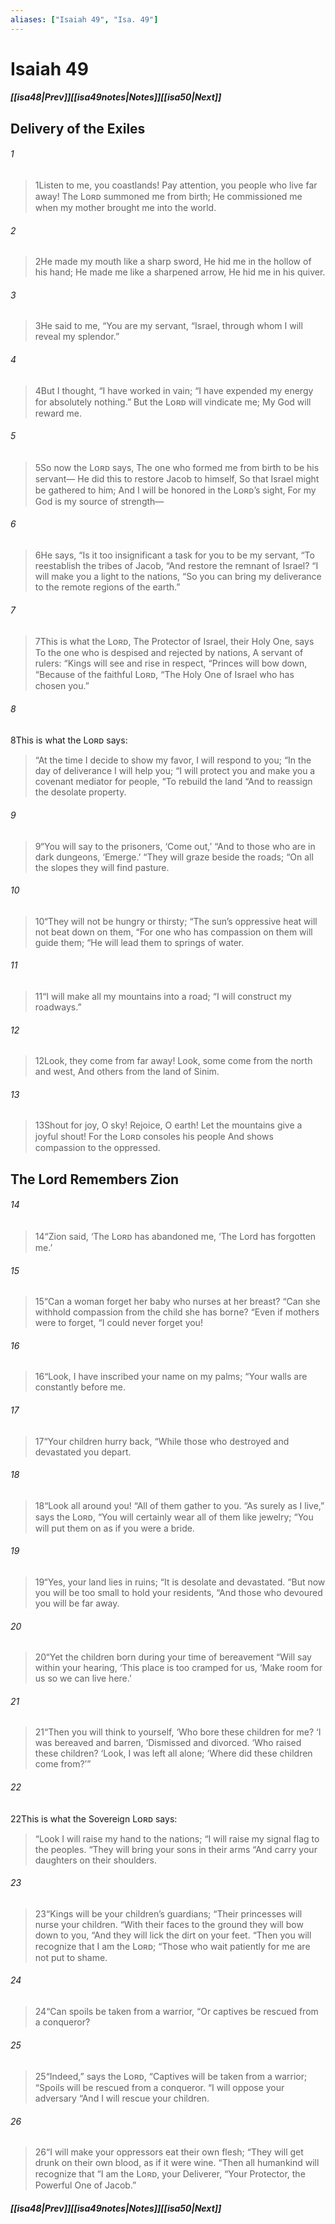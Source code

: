 ```yaml
---
aliases: ["Isaiah 49", "Isa. 49"]
---
```

# Isaiah 49
##### <span class=arrow-left></span>[[isa48|Prev]]<span class=navigation-separator></span>[[isa49notes|Notes]]<span class=navigation-separator></span>[[isa50|Next]]<span class=arrow-right></span>
## Delivery of the Exiles
###### 1
><span class=verse-first-poetry>1</span>Listen to me, you coastlands!
>Pay attention, you people who live far away!
>The Lᴏʀᴅ summoned me from birth;
>He commissioned me when my mother brought me into the world.
###### 2
><span class=verse-body-poetry>2</span>He made my mouth like a sharp sword,
>He hid me in the hollow of his hand;
>He made me like a sharpened arrow,
>He hid me in his quiver.
###### 3
><span class=verse-body-poetry>3</span>He said to me, “You are my servant,
><span class=poetry-quote-double>“</span>Israel, through whom I will reveal my splendor.”
###### 4
><span class=verse-body-poetry>4</span>But I thought, “I have worked in vain;
><span class=poetry-quote-double>“</span>I have expended my energy for absolutely nothing.”
>But the Lᴏʀᴅ will vindicate me;
>My God will reward me.
<div class=paragraph-break></div>

###### 5
><span class=verse-first-poetry>5</span>So now the Lᴏʀᴅ says,
>The one who formed me from birth to be his servant—
>He did this to restore Jacob to himself,
>So that Israel might be gathered to him;
>And I will be honored in the Lᴏʀᴅ’s sight,
>For my God is my source of strength—
###### 6
><span class=verse-body-poetry>6</span>He says, “Is it too insignificant a task for you to be my servant,
><span class=poetry-quote-double>“</span>To reestablish the tribes of Jacob,
><span class=poetry-quote-double>“</span>And restore the remnant of Israel?
><span class=poetry-quote-double>“</span>I will make you a light to the nations,
><span class=poetry-quote-double>“</span>So you can bring my deliverance to the remote regions of the earth.”
###### 7
><span class=verse-body-poetry>7</span>This is what the Lᴏʀᴅ,
>The Protector of Israel, their Holy One, says
>To the one who is despised and rejected by nations,
>A servant of rulers:
><span class=poetry-quote-double>“</span>Kings will see and rise in respect,
><span class=poetry-quote-double>“</span>Princes will bow down,
><span class=poetry-quote-double>“</span>Because of the faithful Lᴏʀᴅ,
><span class=poetry-quote-double>“</span>The Holy One of Israel who has chosen you.”
<div class=paragraph-break></div>

###### 8
<span class=verse-first>8</span>This is what the Lᴏʀᴅ says:
<div class=paragraph-break></div>

><span class=poetry-quote-double>“</span>At the time I decide to show my favor, I will respond to you;
><span class=poetry-quote-double>“</span>In the day of deliverance I will help you;
><span class=poetry-quote-double>“</span>I will protect you and make you a covenant mediator for people,
><span class=poetry-quote-double>“</span>To rebuild the land
><span class=poetry-quote-double>“</span>And to reassign the desolate property.
###### 9
><span class=verse-body-poetry>9</span><span class=poetry-quote-double>“</span>You will say to the prisoners, ‘Come out,’
><span class=poetry-quote-double>“</span>And to those who are in dark dungeons, ‘Emerge.’
><span class=poetry-quote-double>“</span>They will graze beside the roads;
><span class=poetry-quote-double>“</span>On all the slopes they will find pasture.
###### 10
><span class=verse-body-poetry>10</span><span class=poetry-quote-double>“</span>They will not be hungry or thirsty;
><span class=poetry-quote-double>“</span>The sun’s oppressive heat will not beat down on them,
><span class=poetry-quote-double>“</span>For one who has compassion on them will guide them;
><span class=poetry-quote-double>“</span>He will lead them to springs of water.
###### 11
><span class=verse-body-poetry>11</span><span class=poetry-quote-double>“</span>I will make all my mountains into a road;
><span class=poetry-quote-double>“</span>I will construct my roadways.”
###### 12
><span class=verse-body-poetry>12</span>Look, they come from far away!
>Look, some come from the north and west,
>And others from the land of Sinim.
###### 13
><span class=verse-body-poetry>13</span>Shout for joy, O sky!
>Rejoice, O earth!
>Let the mountains give a joyful shout!
>For the Lᴏʀᴅ consoles his people
>And shows compassion to the oppressed.
## The Lord Remembers Zion
###### 14
><span class=verse-first-poetry>14</span><span class=poetry-quote-double>“</span>Zion said, ‘The Lᴏʀᴅ has abandoned me,
><span class=poetry-quote-single>‘</span>The Lord has forgotten me.’
###### 15
><span class=verse-body-poetry>15</span><span class=poetry-quote-double>“</span>Can a woman forget her baby who nurses at her breast?
><span class=poetry-quote-double>“</span>Can she withhold compassion from the child she has borne?
><span class=poetry-quote-double>“</span>Even if mothers were to forget,
><span class=poetry-quote-double>“</span>I could never forget you!
###### 16
><span class=verse-body-poetry>16</span><span class=poetry-quote-double>“</span>Look, I have inscribed your name on my palms;
><span class=poetry-quote-double>“</span>Your walls are constantly before me.
###### 17
><span class=verse-body-poetry>17</span><span class=poetry-quote-double>“</span>Your children hurry back,
><span class=poetry-quote-double>“</span>While those who destroyed and devastated you depart.
###### 18
><span class=verse-body-poetry>18</span><span class=poetry-quote-double>“</span>Look all around you!
><span class=poetry-quote-double>“</span>All of them gather to you.
><span class=poetry-quote-double>“</span>As surely as I live,” says the Lᴏʀᴅ,
><span class=poetry-quote-double>“</span>You will certainly wear all of them like jewelry;
><span class=poetry-quote-double>“</span>You will put them on as if you were a bride.
###### 19
><span class=verse-body-poetry>19</span><span class=poetry-quote-double>“</span>Yes, your land lies in ruins;
><span class=poetry-quote-double>“</span>It is desolate and devastated.
><span class=poetry-quote-double>“</span>But now you will be too small to hold your residents,
><span class=poetry-quote-double>“</span>And those who devoured you will be far away.
###### 20
><span class=verse-body-poetry>20</span><span class=poetry-quote-double>“</span>Yet the children born during your time of bereavement
><span class=poetry-quote-double>“</span>Will say within your hearing,
><span class=poetry-quote-single>‘</span>This place is too cramped for us,
><span class=poetry-quote-single>‘</span>Make room for us so we can live here.’
###### 21
><span class=verse-body-poetry>21</span><span class=poetry-quote-double>“</span>Then you will think to yourself,
><span class=poetry-quote-single>‘</span>Who bore these children for me?
><span class=poetry-quote-single>‘</span>I was bereaved and barren,
><span class=poetry-quote-single>‘</span>Dismissed and divorced.
><span class=poetry-quote-single>‘</span>Who raised these children?
><span class=poetry-quote-single>‘</span>Look, I was left all alone;
><span class=poetry-quote-single>‘</span>Where did these children come from?’”
<div class=paragraph-break></div>

###### 22
<span class=verse-first>22</span>This is what the Sovereign Lᴏʀᴅ says:
<div class=paragraph-break></div>

><span class=poetry-quote-double>“</span>Look I will raise my hand to the nations;
><span class=poetry-quote-double>“</span>I will raise my signal flag to the peoples.
><span class=poetry-quote-double>“</span>They will bring your sons in their arms
><span class=poetry-quote-double>“</span>And carry your daughters on their shoulders.
###### 23
><span class=verse-body-poetry>23</span><span class=poetry-quote-double>“</span>Kings will be your children’s guardians;
><span class=poetry-quote-double>“</span>Their princesses will nurse your children.
><span class=poetry-quote-double>“</span>With their faces to the ground they will bow down to you,
><span class=poetry-quote-double>“</span>And they will lick the dirt on your feet.
><span class=poetry-quote-double>“</span>Then you will recognize that I am the Lᴏʀᴅ;
><span class=poetry-quote-double>“</span>Those who wait patiently for me are not put to shame.
<div class=paragraph-break></div>

###### 24
><span class=verse-first-poetry>24</span><span class=poetry-quote-double>“</span>Can spoils be taken from a warrior,
><span class=poetry-quote-double>“</span>Or captives be rescued from a conqueror?
###### 25
><span class=verse-body-poetry>25</span><span class=poetry-quote-double>“</span>Indeed,” says the Lᴏʀᴅ,
><span class=poetry-quote-double>“</span>Captives will be taken from a warrior;
><span class=poetry-quote-double>“</span>Spoils will be rescued from a conqueror.
><span class=poetry-quote-double>“</span>I will oppose your adversary
><span class=poetry-quote-double>“</span>And I will rescue your children.
###### 26
><span class=verse-body-poetry>26</span><span class=poetry-quote-double>“</span>I will make your oppressors eat their own flesh;
><span class=poetry-quote-double>“</span>They will get drunk on their own blood, as if it were wine.
><span class=poetry-quote-double>“</span>Then all humankind will recognize that
><span class=poetry-quote-double>“</span>I am the Lᴏʀᴅ, your Deliverer,
><span class=poetry-quote-double>“</span>Your Protector, the Powerful One of Jacob.”
##### <span class=arrow-left></span>[[isa48|Prev]]<span class=navigation-separator></span>[[isa49notes|Notes]]<span class=navigation-separator></span>[[isa50|Next]]<span class=arrow-right></span>